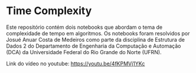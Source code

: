 # Time Complexity

Este repositório contém dois notebooks que abordam o tema de complexidade de tempo em algoritmos. Os notebooks foram resolvidos por Josué Anuar Costa de Medeiros como parte da disciplina de Estrutura de Dados 2 do Departamento de Engenharia da Computação e Automação (DCA) da Universidade Federal do Rio Grande do Norte (UFRN).

Link do vídeo no youtube: https://youtu.be/4fKPMVj1YKc
